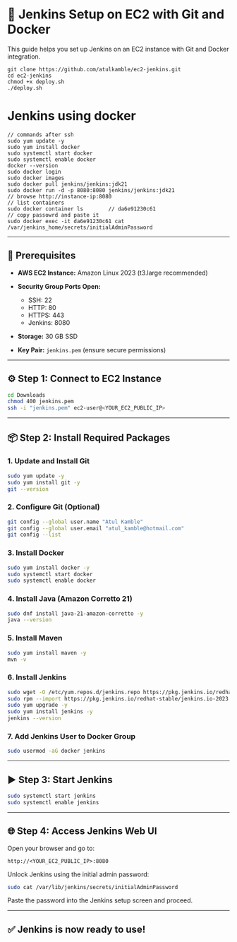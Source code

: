 # 🚀 Jenkins Setup on EC2 with Git and Docker

This guide helps you set up Jenkins on an EC2 instance with Git and Docker integration.

```
git clone https://github.com/atulkamble/ec2-jenkins.git
cd ec2-jenkins
chmod +x deploy.sh
./deploy.sh
```
# Jenkins using docker
```
// commands after ssh 
sudo yum update -y
sudo yum install docker 
sudo systemctl start docker 
sudo systemctl enable docker 
docker --version 
sudo docker login 
sudo docker images
sudo docker pull jenkins/jenkins:jdk21
sudo docker run -d -p 8080:8080 jenkins/jenkins:jdk21
// browse http://instance-ip:8080
// list containers 
sudo docker container ls        // da6e91230c61
// copy passowrd and paste it 
sudo docker exec -it da6e91230c61 cat /var/jenkins_home/secrets/initialAdminPassword
```
---

## 📌 Prerequisites

* **AWS EC2 Instance:** Amazon Linux 2023 (t3.large recommended)
* **Security Group Ports Open:**

  * SSH: 22
  * HTTP: 80
  * HTTPS: 443
  * Jenkins: 8080
* **Storage:** 30 GB SSD
* **Key Pair:** `jenkins.pem` (ensure secure permissions)

---

## ⚙️ Step 1: Connect to EC2 Instance

```bash
cd Downloads
chmod 400 jenkins.pem
ssh -i "jenkins.pem" ec2-user@<YOUR_EC2_PUBLIC_IP>
```

---

## 📦 Step 2: Install Required Packages

### 1. Update and Install Git

```bash
sudo yum update -y
sudo yum install git -y
git --version
```

### 2. Configure Git (Optional)

```bash
git config --global user.name "Atul Kamble"
git config --global user.email "atul_kamble@hotmail.com"
git config --list
```

### 3. Install Docker

```bash
sudo yum install docker -y
sudo systemctl start docker
sudo systemctl enable docker
```

### 4. Install Java (Amazon Corretto 21)

```bash
sudo dnf install java-21-amazon-corretto -y
java --version
```

### 5. Install Maven

```bash
sudo yum install maven -y
mvn -v
```

### 6. Install Jenkins

```bash
sudo wget -O /etc/yum.repos.d/jenkins.repo https://pkg.jenkins.io/redhat-stable/jenkins.repo
sudo rpm --import https://pkg.jenkins.io/redhat-stable/jenkins.io-2023.key
sudo yum upgrade -y
sudo yum install jenkins -y
jenkins --version
```

### 7. Add Jenkins User to Docker Group

```bash
sudo usermod -aG docker jenkins
```

---

## ▶️ Step 3: Start Jenkins

```bash
sudo systemctl start jenkins
sudo systemctl enable jenkins
```

---

## 🌐 Step 4: Access Jenkins Web UI

Open your browser and go to:

```
http://<YOUR_EC2_PUBLIC_IP>:8080
```

Unlock Jenkins using the initial admin password:

```bash
sudo cat /var/lib/jenkins/secrets/initialAdminPassword
```

Paste the password into the Jenkins setup screen and proceed.

---

## ✅ Jenkins is now ready to use!
